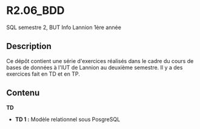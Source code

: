 # R2.06_BDD
SQL semestre 2, BUT Info Lannion 1ère année

## Description

Ce dépôt contient une série d'exercices réalisés dans le cadre du cours de bases de données à l'IUT de Lannion au deuxième semestre.
Il y a des exercices fait en TD et en TP.

## Contenu
**TD**
- **TD 1 :** Modèle relationnel sous PosgreSQL
